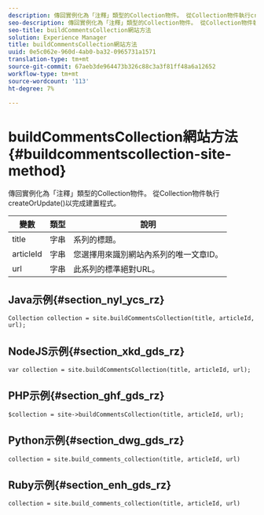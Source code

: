 ```yaml
---
description: 傳回實例化為「注釋」類型的Collection物件。 從Collection物件執行createOrUpdate()以完成建置程式。
seo-description: 傳回實例化為「注釋」類型的Collection物件。 從Collection物件執行createOrUpdate()以完成建置程式。
seo-title: buildCommentsCollection網站方法
solution: Experience Manager
title: buildCommentsCollection網站方法
uuid: 0e5c062e-960d-4ab0-ba32-0965731a1571
translation-type: tm+mt
source-git-commit: 67aeb3de964473b326c88c3a3f81ff48a6a12652
workflow-type: tm+mt
source-wordcount: '113'
ht-degree: 7%

---
```



# buildCommentsCollection網站方法{#buildcommentscollection-site-method}

傳回實例化為「注釋」類型的Collection物件。 從Collection物件執行createOrUpdate()以完成建置程式。

| 變數 | 類型 | 說明 |
|--- |--- |--- |
| title | 字串 | 系列的標題。 |
| articleId | 字串 | 您選擇用來識別網站內系列的唯一文章ID。 |
| url | 字串 | 此系列的標準絕對URL。 |

## Java示例{#section_nyl_ycs_rz}

```
Collection collection = site.buildCommentsCollection(title, articleId, url);
```

## NodeJS示例{#section_xkd_gds_rz}

```
var collection = site.buildCommentsCollection(title, articleId, url); 
```

## PHP示例{#section_ghf_gds_rz}

```
$collection = site->buildCommentsCollection(title, articleId, url); 
```

## Python示例{#section_dwg_gds_rz}

```
collection = site.build_comments_collection(title, articleId, url) 
```

## Ruby示例{#section_enh_gds_rz}

```
collection = site.build_comments_collection(title, articleId, url) 
```
